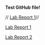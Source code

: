 **Test GitHub file!**

// [Lab Report 1](lab-report-1-week-2.html)//

[Lab Report 1](https://httrieu.github.io/cse15l-lab-reports/lab-report-1-week-2.html)

[Lab Report 2](https://httrieu.github.io/cse15l-lab-reports/lab-report-2-week-4.html)

